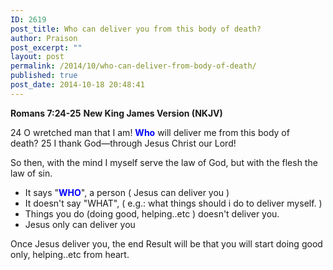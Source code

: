 ```yaml
---
ID: 2619
post_title: Who can deliver you from this body of death?
author: Praison
post_excerpt: ""
layout: post
permalink: /2014/10/who-can-deliver-from-body-of-death/
published: true
post_date: 2014-10-18 20:48:41
---
```

<strong>Romans 7:24-25</strong>
<strong> New King James Version (NKJV)</strong>

24 O wretched man that I am! <span style="color: #0000ff;"><strong>Who</strong></span> will deliver me from this body of death? 25 I thank God—through Jesus Christ our Lord!

So then, with the mind I myself serve the law of God, but with the flesh the law of sin.
<ul>
	<li>It says "<span style="color: #0000ff;"><strong>WHO</strong></span>", a person ( Jesus can deliver you )</li>
	<li>It doesn't say "WHAT", ( e.g.: what things should i do to deliver myself. )</li>
	<li>Things you do (doing good, helping..etc ) doesn't deliver you.</li>
	<li>Jesus only can deliver you</li>
</ul>
Once Jesus deliver you, the end Result will be that you will start doing good only, helping..etc from heart.